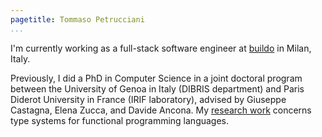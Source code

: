 ```yaml
---
pagetitle: Tommaso Petrucciani
...
```


I'm currently working as a full-stack software engineer at [buildo](https://buildo.io)
in Milan, Italy.

Previously, I did a PhD in Computer Science
in a joint doctoral program
between the University of Genoa in Italy (DIBRIS department)
and Paris Diderot University in France (IRIF laboratory),
advised by Giuseppe Castagna, Elena Zucca, and Davide Ancona.
My [research work](/research) concerns type systems for functional programming languages.
